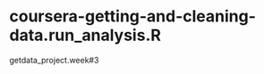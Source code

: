 coursera-getting-and-cleaning-data.run_analysis.R
=================================================

getdata_project.week#3
